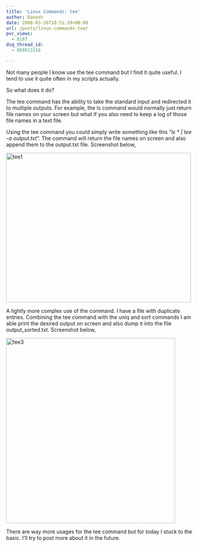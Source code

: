 ```yaml
---
title: 'Linux Commands: tee'
author: Danesh
date: 2008-03-26T10:51:29+00:00
url: /posts/linux-commands-tee/
pvc_views:
  - 8187
dsq_thread_id:
  - 889913116

---
```

Not many people I know use the tee command but I find it quite useful. I tend to use it quite often in my scripts actually.

So what does it do?

The tee command has the ability to take the standard input and redirected it to multiple outputs. For example, the ls command would normally just return file names on your screen but what if you also need to keep a log of those file names in a text file.

Using the tee command you could simply write something like this &#8220;_ls * | tee -a output.txt_&#8220;. The command will return the file names on screen and also append them to the output.txt file. Screenshot below,

[<img loading="lazy" src="http://farm3.static.flickr.com/2079/2363788930_ddc1b8b08e.jpg" alt="tee1" border="0" height="404" width="500" />][1]

A lightly more complex use of the command. I have a file with duplicate entries. Combining the tee command with the uniq and sort commands I am able print the desired output on screen and also dump it into the file output_sorted.txt. Screenshot below,

[<img loading="lazy" src="http://farm4.static.flickr.com/3072/2363810812_64802df38b.jpg" alt="tee3" border="0" height="500" width="457" />][2]

There are way more usages for the tee command but for today I stuck to the basic. I&#8217;ll try to post more about it in the future.

 [1]: http://www.flickr.com/photos/dannyportal/2363788930/ "tee1 by vwvr9, on Flickr"
 [2]: http://www.flickr.com/photos/dannyportal/2363810812/ "tee3 by vwvr9, on Flickr"